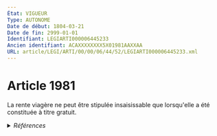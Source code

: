 ```yaml
---
État: VIGUEUR
Type: AUTONOME
Date de début: 1804-03-21
Date de fin: 2999-01-01
Identifiant: LEGIARTI000006445233
Ancien identifiant: ACAXXXXXXXX5X01981AAXXAA
URL: article/LEGI/ARTI/00/00/06/44/52/LEGIARTI000006445233.xml
---
```


<h1>Article 1981</h1>

La rente viagère ne peut être stipulée insaisissable que lorsqu'elle a été
constituée à titre gratuit.


<details>
  <summary><em>Références</em></summary>

  <h2>Références faites par l'article</h2>
  
  <ul>
    <li>
      CODIFICATION source Loi 1804-03-10
    </li>
    <li>
      CREATION source Loi 1804-03-10 promulguée le 20 mars 1804
    </li>
  </ul>
</details>
